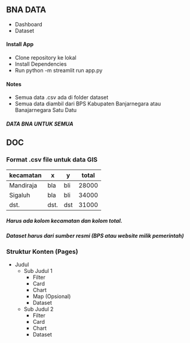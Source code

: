 ## BNA DATA
- Dashboard
- Dataset

#### Install App
- Clone repository ke lokal
- Install Dependencies
- Run python -m streamlit run app.py

#### Notes
- Semua data .csv ada di folder dataset
- Semua data diambil dari BPS Kabupaten Banjarnegara atau Banajarnegara Satu Datu
##### DATA BNA UNTUK SEMUA

## DOC
### Format .csv file untuk data GIS
| kecamatan  | x          | y          | total  |
|------------|------------|------------|--------|
| Mandiraja  | bla        | bli        | 28000  |
| Sigaluh    | bla        | bli        | 34000  |
| dst.       | dst.       | dst        | 31000  |

##### Harus ada kolom kecamatan dan kolom total.
##### Dataset harus dari sumber resmi (BPS atau website milik pemerintah)

### Struktur Konten (Pages)
- Judul
    - Sub Judul 1
        - Filter
        - Card
        - Chart
        - Map (Opsional)
        - Dataset
    - Sub Judul 2
        - Filter
        - Card
        - Chart
        - Dataset
